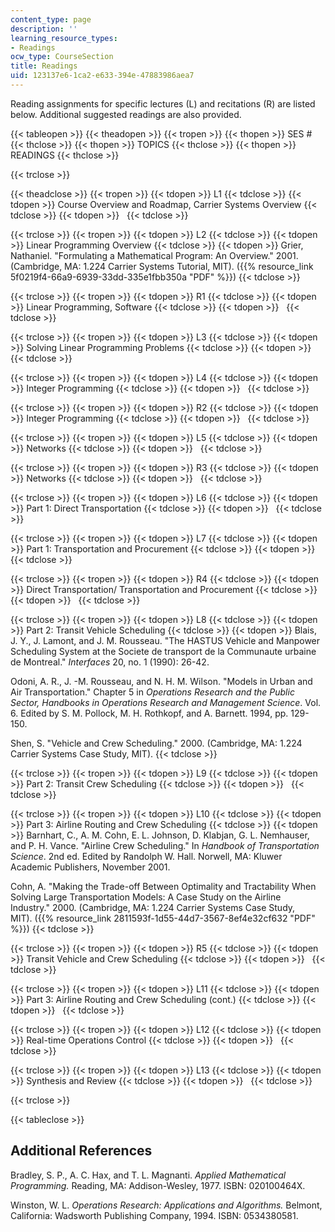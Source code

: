 ```yaml
---
content_type: page
description: ''
learning_resource_types:
- Readings
ocw_type: CourseSection
title: Readings
uid: 123137e6-1ca2-e633-394e-47883986aea7
---
```


Reading assignments for specific lectures (L) and recitations (R) are listed below. Additional suggested readings are also provided.

{{< tableopen >}}
{{< theadopen >}}
{{< tropen >}}
{{< thopen >}}
SES #
{{< thclose >}}
{{< thopen >}}
TOPICS
{{< thclose >}}
{{< thopen >}}
READINGS
{{< thclose >}}

{{< trclose >}}

{{< theadclose >}}
{{< tropen >}}
{{< tdopen >}}
L1
{{< tdclose >}}
{{< tdopen >}}
Course Overview and Roadmap, Carrier Systems Overview
{{< tdclose >}}
{{< tdopen >}}
 
{{< tdclose >}}

{{< trclose >}}
{{< tropen >}}
{{< tdopen >}}
L2
{{< tdclose >}}
{{< tdopen >}}
Linear Programming Overview
{{< tdclose >}}
{{< tdopen >}}
Grier, Nathaniel. "Formulating a Mathematical Program: An Overview." 2001. (Cambridge, MA: 1.224 Carrier Systems Tutorial, MIT). ({{% resource_link 5f0219f4-66a9-6939-33dd-335e1fbb350a "PDF" %}})
{{< tdclose >}}

{{< trclose >}}
{{< tropen >}}
{{< tdopen >}}
R1
{{< tdclose >}}
{{< tdopen >}}
Linear Programming, Software
{{< tdclose >}}
{{< tdopen >}}
 
{{< tdclose >}}

{{< trclose >}}
{{< tropen >}}
{{< tdopen >}}
L3
{{< tdclose >}}
{{< tdopen >}}
Solving Linear Programming Problems
{{< tdclose >}}
{{< tdopen >}}
 
{{< tdclose >}}

{{< trclose >}}
{{< tropen >}}
{{< tdopen >}}
L4
{{< tdclose >}}
{{< tdopen >}}
Integer Programming
{{< tdclose >}}
{{< tdopen >}}
 
{{< tdclose >}}

{{< trclose >}}
{{< tropen >}}
{{< tdopen >}}
R2
{{< tdclose >}}
{{< tdopen >}}
Integer Programming
{{< tdclose >}}
{{< tdopen >}}
 
{{< tdclose >}}

{{< trclose >}}
{{< tropen >}}
{{< tdopen >}}
L5
{{< tdclose >}}
{{< tdopen >}}
Networks
{{< tdclose >}}
{{< tdopen >}}
 
{{< tdclose >}}

{{< trclose >}}
{{< tropen >}}
{{< tdopen >}}
R3
{{< tdclose >}}
{{< tdopen >}}
Networks
{{< tdclose >}}
{{< tdopen >}}
 
{{< tdclose >}}

{{< trclose >}}
{{< tropen >}}
{{< tdopen >}}
L6
{{< tdclose >}}
{{< tdopen >}}
Part 1: Direct Transportation
{{< tdclose >}}
{{< tdopen >}}
 
{{< tdclose >}}

{{< trclose >}}
{{< tropen >}}
{{< tdopen >}}
L7
{{< tdclose >}}
{{< tdopen >}}
Part 1: Transportation and Procurement
{{< tdclose >}}
{{< tdopen >}}
 
{{< tdclose >}}

{{< trclose >}}
{{< tropen >}}
{{< tdopen >}}
R4
{{< tdclose >}}
{{< tdopen >}}
Direct Transportation/ Transportation and Procurement
{{< tdclose >}}
{{< tdopen >}}
 
{{< tdclose >}}

{{< trclose >}}
{{< tropen >}}
{{< tdopen >}}
L8
{{< tdclose >}}
{{< tdopen >}}
Part 2: Transit Vehicle Scheduling
{{< tdclose >}}
{{< tdopen >}}
Blais, J. Y., J. Lamont, and J. M. Rousseau. "The HASTUS Vehicle and Manpower Scheduling System at the Societe de transport de la Communaute urbaine de Montreal." _Interfaces_ 20, no. 1 (1990): 26-42.  
  
Odoni, A. R., J. -M. Rousseau, and N. H. M. Wilson. "Models in Urban and Air Transportation." Chapter 5 in _Operations Research and the Public Sector, Handbooks in Operations Research and Management Science_. Vol. 6. Edited by S. M. Pollock, M. H. Rothkopf, and A. Barnett. 1994, pp. 129-150.  
  
Shen, S. "Vehicle and Crew Scheduling." 2000. (Cambridge, MA: 1.224 Carrier Systems Case Study, MIT).
{{< tdclose >}}

{{< trclose >}}
{{< tropen >}}
{{< tdopen >}}
L9
{{< tdclose >}}
{{< tdopen >}}
Part 2: Transit Crew Scheduling
{{< tdclose >}}
{{< tdopen >}}
 
{{< tdclose >}}

{{< trclose >}}
{{< tropen >}}
{{< tdopen >}}
L10
{{< tdclose >}}
{{< tdopen >}}
Part 3: Airline Routing and Crew Scheduling
{{< tdclose >}}
{{< tdopen >}}
Barnhart, C., A. M. Cohn, E. L. Johnson, D. Klabjan, G. L. Nemhauser, and P. H. Vance. "Airline Crew Scheduling." In _Handbook of Transportation Science_. 2nd ed. Edited by Randolph W. Hall. Norwell, MA: Kluwer Academic Publishers, November 2001.  
  
Cohn, A. "Making the Trade-off Between Optimality and Tractability When Solving Large Transportation Models: A Case Study on the Airline Industry." 2000. (Cambridge, MA: 1.224 Carrier Systems Case Study, MIT). ({{% resource_link 2811593f-1d55-44d7-3567-8ef4e32cf632 "PDF" %}})
{{< tdclose >}}

{{< trclose >}}
{{< tropen >}}
{{< tdopen >}}
R5
{{< tdclose >}}
{{< tdopen >}}
Transit Vehicle and Crew Scheduling
{{< tdclose >}}
{{< tdopen >}}
 
{{< tdclose >}}

{{< trclose >}}
{{< tropen >}}
{{< tdopen >}}
L11
{{< tdclose >}}
{{< tdopen >}}
Part 3: Airline Routing and Crew Scheduling (cont.)
{{< tdclose >}}
{{< tdopen >}}
 
{{< tdclose >}}

{{< trclose >}}
{{< tropen >}}
{{< tdopen >}}
L12
{{< tdclose >}}
{{< tdopen >}}
Real-time Operations Control
{{< tdclose >}}
{{< tdopen >}}
 
{{< tdclose >}}

{{< trclose >}}
{{< tropen >}}
{{< tdopen >}}
L13
{{< tdclose >}}
{{< tdopen >}}
Synthesis and Review
{{< tdclose >}}
{{< tdopen >}}
 
{{< tdclose >}}

{{< trclose >}}

{{< tableclose >}}

Additional References
---------------------

Bradley, S. P., A. C. Hax, and T. L. Magnanti. _Applied Mathematical Programming._ Reading, MA: Addison-Wesley, 1977. ISBN: 020100464X.

Winston, W. L. _Operations Research: Applications and Algorithms._ Belmont, California: Wadsworth Publishing Company, 1994. ISBN: 0534380581.